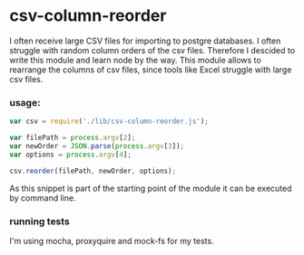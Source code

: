 csv-column-reorder
==============
I often receive large CSV files for importing to postgre databases. I often struggle with random column orders of the csv files.
Therefore I descided to write this module and learn node by the way. This module allows to rearrange the columns of csv files, since tools like Excel struggle with large csv files.

### usage:
```javascript
var csv = require('./lib/csv-column-reorder.js');

var filePath = process.argv[2];
var newOrder = JSON.parse(process.argv[3]);
var options = process.argv[4];

csv.reorder(filePath, newOrder, options);
```
As this snippet is part of the starting point of the module it can be executed by command line.

### running tests
I'm using mocha, proxyquire and mock-fs for my tests.